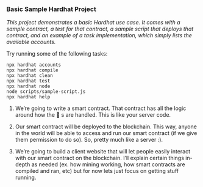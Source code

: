 ### Basic Sample Hardhat Project

*This project demonstrates a basic Hardhat use case. It comes with a sample contract, a test for that contract, a sample script that deploys that contract, and an example of a task implementation, which simply lists the available accounts.*

Try running some of the following tasks:

```shell
npx hardhat accounts
npx hardhat compile
npx hardhat clean
npx hardhat test
npx hardhat node
node scripts/sample-script.js
npx hardhat help
```

1. We’re going to write a smart contract. That contract has all the logic around how the 👋 s are handled. This is like your server code.
 
2. Our smart contract will be deployed to the blockchain. This way, anyone in the world will be able to access and run our smart contract (if we give them permission to do so). So, pretty much like a server :).
 
3. We’re going to build a client website that will let people easily interact with our smart contract on the blockchain.
I’ll explain certain things in-depth as needed (ex. how mining working, how smart contracts are compiled and ran, etc) but for now lets just focus on getting stuff running.